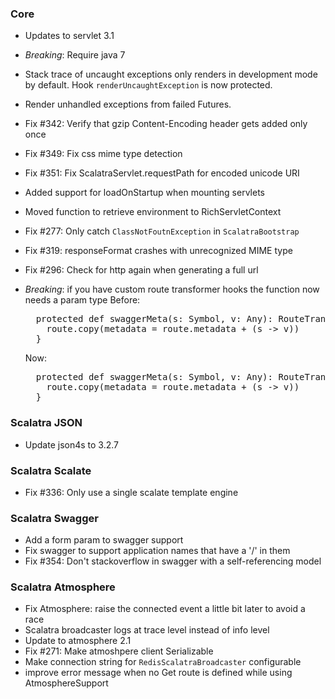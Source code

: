 ### Core
* Updates to servlet 3.1
* *Breaking*: Require java 7
* Stack trace of uncaught exceptions only renders in development mode by
  default.  Hook `renderUncaughtException` is now protected.
* Render unhandled exceptions from failed Futures.
* Fix #342: Verify that gzip Content-Encoding header gets added only once
* Fix #349: Fix css mime type detection
* Fix #351: Fix ScalatraServlet.requestPath for encoded unicode URI
* Added support for loadOnStartup when mounting servlets
* Moved function to retrieve environment to RichServletContext
* Fix #277: Only catch `ClassNotFoutnException` in `ScalatraBootstrap`
* Fix #319: responseFormat crashes with unrecognized MIME type
* Fix #296: Check for http again when generating a full url
* *Breaking*: if you have custom route transformer hooks the function now needs a param type
  Before:
  <pre>
    protected def swaggerMeta(s: Symbol, v: Any): RouteTransformer = { route ⇒
      route.copy(metadata = route.metadata + (s -> v))
    }
  </pre>

  Now:
  <pre>
    protected def swaggerMeta(s: Symbol, v: Any): RouteTransformer = { (route: Route) ⇒
      route.copy(metadata = route.metadata + (s -> v))
    }
  </pre>

### Scalatra JSON
* Update json4s to 3.2.7

### Scalatra Scalate
* Fix #336: Only use a single scalate template engine

### Scalatra Swagger
* Add a form param to swagger support
* Fix swagger to support application names that have a '/' in them
* Fix #354: Don't stackoverflow in swagger with a self-referencing model

### Scalatra Atmosphere
* Fix Atmosphere: raise the connected event a little bit later to avoid a race
* Scalatra broadcaster logs at trace level instead of info level
* Update to atmosphere 2.1
* Fix #271: Make atmoshpere client Serializable
* Make connection string for `RedisScalatraBroadcaster` configurable
* improve error message when no Get route is defined while using AtmosphereSupport




